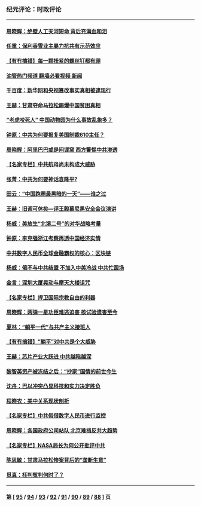 ### 纪元评论：时政评论
---
#### [周晓辉：绝壁人工天河短命 背后充满血和泪](../../pages/nsc1025/n12980290.md?05280330) 
#### [任重：保利香雪业主暴力抗共有示范效应](../../pages/nsc1025/n12979962.md?05280330) 
#### [【有冇搞错】每一颗扭紧的螺丝钉都有罪](../../pages/nsc1025/n12977983.md?05280330) 
#### [油管热门频道 翻墙必看视频 新闻](ok?05280330)
#### [千百度：新华网和央视篡改事实真相被逮现行](../../pages/nsc1025/n12979046.md?05280330) 
#### [王赫：甘肃夺命马拉松踢爆中国贫困真相](../../pages/nsc1025/n12978416.md?05280330) 
#### [“老虎咬死人” 中国动物园为什么事故乱象多？](../../pages/nsc1025/n12978373.md?05280330) 
#### [钟原：中共为何要报复美国制裁610主任？](../../pages/nsc1025/n12977613.md?05280330) 
#### [周晓辉：阿里巴巴或是间谍窝 西方警惕中共渗透](../../pages/nsc1025/n12977781.md?05280330) 
#### [【名家专栏】中共航母尚未构成大威胁](../../pages/nsc1025/n12977328.md?05280330) 
#### [张菁：中共为何要神话袁隆平?](../../pages/nsc1025/n12977699.md?05280330) 
#### [田云：“中国跑圈最黑暗的一天”——谁之过](../../pages/nsc1025/n12975723.md?05280330) 
#### [王赫：旧调可休矣—评王毅慕尼黑安全会议演讲](../../pages/nsc1025/n12975320.md?05280330) 
#### [杨威：美放生“北溪二号”的对华战略考量](../../pages/nsc1025/n12968588.md?05280330) 
#### [钟原：李克强浙江考察再透中国经济实情](../../pages/nsc1025/n12975789.md?05280330) 
#### [中共数字人民币全球金融霸权的核心：区块链](../../pages/nsc1025/n12974568.md?05280330) 
#### [杨威：俄不与中共结盟 不加入中美冷战 中共忙圆场](../../pages/nsc1025/n12975226.md?05280330) 
#### [金言：深圳大厦晃动与摩天大楼诅咒](../../pages/nsc1025/n12975288.md?05280330) 
#### [【名家专栏】捍卫国际宗教自由的利器](../../pages/nsc1025/n12975113.md?05280330) 
#### [周晓辉：两弹一星功臣难逃迫害 核试验遗害至今](../../pages/nsc1025/n12974997.md?05280330) 
#### [夏林：“躺平一代”与共产主义接班人](../../pages/nsc1025/n12975225.md?05280330) 
#### [【有冇搞错】“躺平”对中共是个大威胁](../../pages/nsc1025/n12972867.md?05280330) 
#### [王赫：芯片产业大跃进 中共越陷越深](../../pages/nsc1025/n12973363.md?05280330) 
#### [黎智英资产被冻结之后：“抄家”国情的前世今生](../../pages/nsc1025/n12973438.md?05280330) 
#### [沈舟：巴以冲突凸显科技和实力决定胜负](../../pages/nsc1025/n12973018.md?05280330) 
#### [程晓农：美中关系现状剖析](../../pages/nsc1025/n12973375.md?05280330) 
#### [【名家专栏】中共假借数字人民币进行监控](../../pages/nsc1025/n12972134.md?05280330) 
#### [周晓辉：各国政府公司站队 北京难挡反共大趋势](../../pages/nsc1025/n12972590.md?05280330) 
#### [【名家专栏】NASA局长为何公开批评中共](../../pages/nsc1025/n12972118.md?05280330) 
#### [陈思敏：甘肃马拉松惨案背后的“垄断生意”](../../pages/nsc1025/n12970449.md?05280330) 
#### [觅真：枉判冤判何时了？](../../pages/nsc1025/n12971377.md?05280330) 

---
#### 第 [ [95](./95.md?05280330) / [94](./94.md?05280330) / [93](./93.md?05280330) / [92](./92.md?05280330) / [91](./91.md?05280330) / [90](./90.md?05280330) / [89](./89.md?05280330) / [88](./88.md?05280330) ] 页
